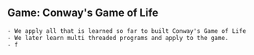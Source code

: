 ## Game: Conway's Game of Life
	- We apply all that is learned so far to built Conway's Game of Life
	- We later learn multi threaded programs and apply to the game.
	- f